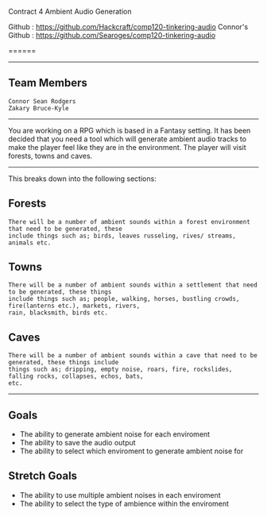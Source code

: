 Contract 4  Ambient Audio Generation 

Github : https://github.com/Hackcraft/comp120-tinkering-audio
Connor's Github : https://github.com/Searoges/comp120-tinkering-audio

======
***
Team Members
------
	Connor Sean Rodgers
	Zakary Bruce-Kyle

***
You are working on a RPG which is based in a Fantasy setting. It has been
decided that you need a tool which will generate ambient audio tracks to
make the player feel like they are in the environment. The player will visit forests,
towns and caves.
***
This breaks down into the following sections:

Forests 
------
	There will be a number of ambient sounds within a forest environment that need to be generated, these
	include things such as; birds, leaves russeling, rives/ streams, animals etc.
Towns
------
	There will be a number of ambient sounds within a settlement that need to be generated, these things 
	include things such as; people, walking, horses, bustling crowds, fire(lanterns etc.), markets, rivers,
	rain, blacksmith, birds etc.
Caves
------
	There will be a number of ambient sounds within a cave that need to be generated, these things include
	things such as; dripping, empty noise, roars, fire, rockslides, falling rocks, collapses, echos, bats,
	etc.
***

Goals
------
* The ability to generate ambient noise for each enviroment
* The ability to save the audio output
* The ability to select which enviroment to generate ambient noise for

Stretch Goals
------
* The ability to use multiple ambient noises in each enviroment
* The ability to select the type of ambience within the enviroment

